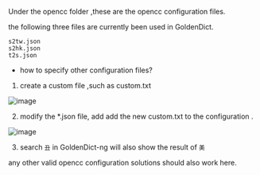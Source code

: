 Under the opencc folder ,these are the opencc configuration files.

the following three files are currently been used in GoldenDict.
```
s2tw.json
s2hk.json
t2s.json
```
- how to specify other configuration files?

1. create a custom file ,such as custom.txt

![image](https://user-images.githubusercontent.com/105986/192209053-82f316ca-8657-4a59-af50-6e704d155fad.png)

2. modify the \*.json file, add add the new custom.txt to the configuration .

![image](https://user-images.githubusercontent.com/105986/192209129-ebc9efe7-ce82-4d4d-ad52-1b3c33eaf270.png)

3. search `丑` in GoldenDict-ng will also show the result of `美`

any other valid opencc configuration solutions should also work here.
